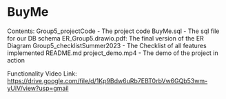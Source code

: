 # BuyMe
Contents:
	Group5_projectCode - The project code
	BuyMe.sql - The sql file for our DB schema
	ER_Group5.drawio.pdf: The final version of the ER Diagram
	Group5_checklistSummer2023 - The Checklist of all features implemented
	README.md
	project_demo.mp4 - The demo of the project in action

Functionality Video Link: https://drive.google.com/file/d/1Kp9Bdw6uRb7EBT0rbVw6GQb53wm-yUiV/view?usp=gmail
